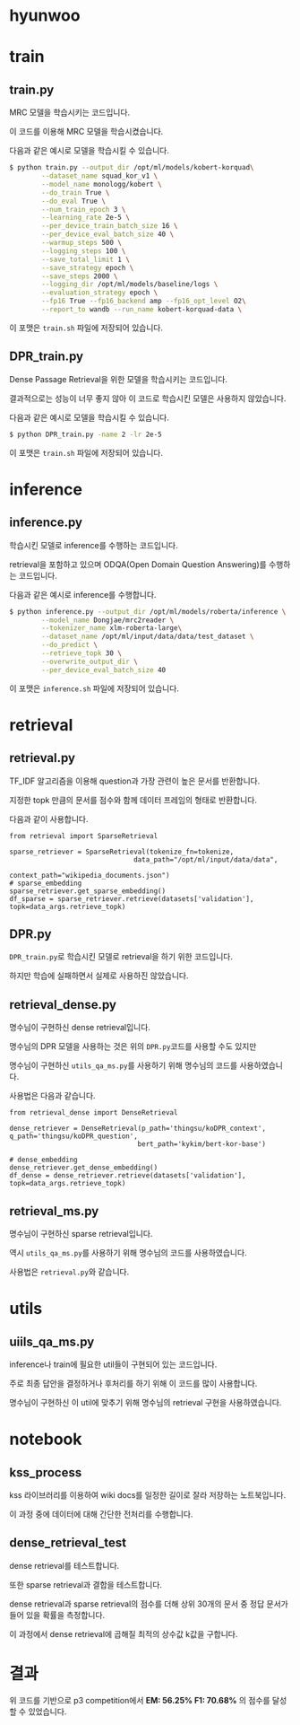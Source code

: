 # hyunwoo
# train
## train.py
MRC 모델을 학습시키는 코드입니다.

이 코드를 이용해 MRC 모델을 학습시켰습니다.

다음과 같은 예시로 모델을 학습시킬 수 있습니다.
```bash
$ python train.py --output_dir /opt/ml/models/kobert-korquad\
		--dataset_name squad_kor_v1 \
		--model_name monologg/kobert \
		--do_train True \
		--do_eval True \
		--num_train_epoch 3 \
		--learning_rate 2e-5 \
		--per_device_train_batch_size 16 \
		--per_device_eval_batch_size 40 \
		--warmup_steps 500 \
		--logging_steps 100 \
		--save_total_limit 1 \
		--save_strategy epoch \
		--save_steps 2000 \
		--logging_dir /opt/ml/models/baseline/logs \
		--evaluation_strategy epoch \
		--fp16 True --fp16_backend amp --fp16_opt_level O2\
		--report_to wandb --run_name kobert-korquad-data \
```
이 포맷은 `train.sh` 파일에 저장되어 있습니다.

## DPR_train.py
Dense Passage Retrieval을 위한 모델을 학습시키는 코드입니다.

결과적으로는 성능이 너무 좋지 않아 이 코드로 학습시킨 모델은 사용하지 않았습니다.

다음과 같은 예시로 모델을 학습시킬 수 있습니다.
```bash
$ python DPR_train.py -name 2 -lr 2e-5
```

이 포맷은 `train.sh` 파일에 저장되어 있습니다.
# inference
## inference.py
학습시킨 모델로 inference를 수행하는 코드입니다.

retrieval을 포함하고 있으며 ODQA(Open Domain Question Answering)를 수행하는 코드입니다.

다음과 같은 예시로 inference를 수행합니다.
```bash
$ python inference.py --output_dir /opt/ml/models/roberta/inference \
		--model_name Dongjae/mrc2reader \
		--tokenizer_name xlm-roberta-large\
		--dataset_name /opt/ml/input/data/data/test_dataset \
		--do_predict \
		--retrieve_topk 30 \
		--overwrite_output_dir \
		--per_device_eval_batch_size 40
```
이 포맷은 `inference.sh` 파일에 저장되어 있습니다.

# retrieval
## retrieval.py
TF_IDF 알고리즘을 이용해 question과 가장 관련이 높은 문서를 반환합니다.

지정한 topk 만큼의 문서를 점수와 함께 데이터 프레임의 형태로 반환합니다.

다음과 같이 사용합니다.
```python3
from retrieval import SparseRetrieval

sparse_retriever = SparseRetrieval(tokenize_fn=tokenize,
                               data_path="/opt/ml/input/data/data",
                               context_path="wikipedia_documents.json")
# sparse_embedding
sparse_retriever.get_sparse_embedding()
df_sparse = sparse_retriever.retrieve(datasets['validation'], topk=data_args.retrieve_topk)
```
## DPR.py
`DPR_train.py`로 학습시킨 모델로 retrieval을 하기 위한 코드입니다.

하지만 학습에 실패하면서 실제로 사용하진 않았습니다.

## retrieval_dense.py
명수님이 구현하신 dense retrieval입니다.

명수님의 DPR 모델을 사용하는 것은 위의 `DPR.py`코드를 사용할 수도 있지만 

명수님이 구현하신 `utils_qa_ms.py`를 사용하기 위해 명수님의 코드를 사용하였습니다.

사용법은 다음과 같습니다.
```python3
from retrieval_dense import DenseRetrieval

dense_retriever = DenseRetrieval(p_path='thingsu/koDPR_context', q_path='thingsu/koDPR_question',
                                bert_path='kykim/bert-kor-base')
    
# dense_embedding
dense_retriever.get_dense_embedding()
df_dense = dense_retriever.retrieve(datasets['validation'], topk=data_args.retrieve_topk)
```

## retrieval_ms.py
명수님이 구현하신 sparse retrieval입니다.

역시 `utils_qa_ms.py`를 사용하기 위해 명수님의 코드를 사용하였습니다.

사용법은 `retrieval.py`와 같습니다.

# utils
## uiils_qa_ms.py
inference나 train에 필요한 util들이 구현되어 있는 코드입니다.

주로 최종 답안을 결정하거나 후처리를 하기 위해 이 코드를 많이 사용합니다.

명수님이 구현하신 이 util에 맞추기 위해 명수님의 retrieval 구현을 사용하였습니다.

# notebook
## kss_process
kss 라이브러리를 이용하여 wiki docs를 일정한 길이로 잘라 저장하는 노트북입니다.

이 과정 중에 데이터에 대해 간단한 전처리를 수행합니다.
## dense_retrieval_test
dense retrieval를 테스트합니다.

또한 sparse retrieval과 결합을 테스트합니다.

dense retrieval과 sparse retrieval의 점수를 더해 상위 30개의 문서 중 정답 문서가 들어 있을 확률을 측정합니다.

이 과정에서 dense retrieval에 곱해질 최적의 상수값 k값을 구합니다.

# 결과
위 코드를 기반으로 p3 competition에서 **EM: 56.25%	F1: 70.68%** 의 점수를 달성할 수 있었습니다.
